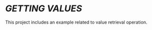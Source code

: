<h1><i>GETTING VALUES</i></h1>
<p>This project includes an example related to value retrieval operation.</p>
